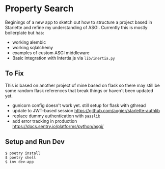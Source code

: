 # Property Search

Beginings of a new app to sketch out how to structure a project based in Starlette and refine my understanding of ASGI. Currently this is mostly boilerplate but has:

- working alembic
- working sqlalchemy
- examples of custom ASGI middleware
- Basic integration with Intertia.js via `lib/inertia.py`

## To Fix

This is based on another project of mine based on flask so there may still be some random flask references that break things or haven't been updated yet.

- gunicorn config doesn't work yet. still setup for flask with gthread
- update to JWT-based session https://github.com/aogier/starlette-authlib
- replace dummy authentication with `passlib`
- add error tracking in production https://docs.sentry.io/platforms/python/asgi/

## Setup and Run Dev

```shell script
$ poetry install
$ poetry shell
$ inv dev-app
```
